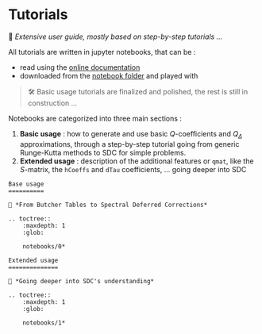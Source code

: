 # Tutorials

📜 *Extensive user guide, mostly based on step-by-step tutorials ...*

All tutorials are written in jupyter notebooks, that can be :

- read using the [online documentation](https://qmat.readthedocs.io/en/latest/notebooks.html)
- downloaded from the [notebook folder](https://github.com/Parallel-in-Time/qmat/tree/main/docs/notebooks) and played with 

> 🛠️ Basic usage tutorials are finalized and polished, the rest is still in construction ... 

Notebooks are categorized into three main sections :

1. **Basic usage** : how to generate and use basic $Q$-coefficients and $Q_\Delta$ approximations, through a step-by-step tutorial going from generic Runge-Kutta methods to SDC for simple problems. 
2. **Extended usage** : description of the additional features or `qmat`, like the $S$-matrix, 
the `hCoeffs` and `dTau` coefficients, ... going deeper into SDC 


```{eval-rst}
Base usage
==========

📜 *From Butcher Tables to Spectral Deferred Corrections*

.. toctree::
    :maxdepth: 1
    :glob:

    notebooks/0*

Extended usage
==============

📜 *Going deeper into SDC's understanding*

.. toctree::
    :maxdepth: 1
    :glob:

    notebooks/1*
